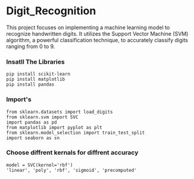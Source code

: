 # Digit_Recognition
This project focuses on implementing a machine learning model to recognize handwritten digits. It utilizes the Support Vector Machine (SVM) algorithm, a powerful classification technique, to accurately classify digits ranging from 0 to 9.

### Insatll The Libraries 
```
pip install scikit-learn
pip install matplotlib
pip install pandas
```
### Import's
```
from sklearn.datasets import load_digits
from sklearn.svm import SVC
import pandas as pd
from matplotlib import pyplot as plt
from sklearn.model_selection import train_test_split
import seaborn as sn
```
### Choose diffrent kernals for diffrent accuracy
```
model = SVC(kernel='rbf')
'linear', 'poly', 'rbf', 'sigmoid', 'precomputed'
```
